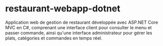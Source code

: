 # restaurant-webapp-dotnet
Application web de gestion de restaurant développée avec ASP.NET Core MVC en C#, comprenant une interface client pour consulter le menu et passer commande, ainsi qu'une interface administrateur pour gérer les plats, catégories et commandes en temps réel.
